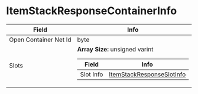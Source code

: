 # ItemStackResponseContainerInfo

<table><thead><tr><th>Field</th><th>Info</th></tr></thead><tbody>
<tr><td>Open Container Net Id</td><td>byte</td></tr>
<tr><td>Slots</td><td><b>Array Size:</b> unsigned varint
  <table><thead><tr><th>Field</th><th>Info</th></tr></thead><tbody>
  <tr><td>Slot Info</td><td><a href="../types/ItemStackResponseSlotInfo.md">ItemStackResponseSlotInfo</a></td></tr>
  </tbody></table></td></tr>
</tbody></table>